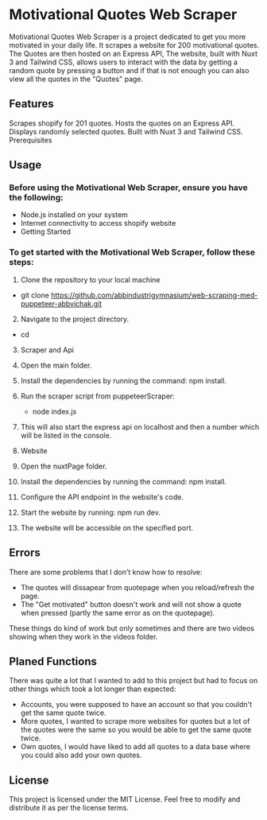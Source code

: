 # Motivational Quotes Web Scraper

Motivational Quotes Web Scraper is a project dedicated to get you more motivated in your daily life. It scrapes a website for 200 motivational quotes. The Quotes are then hosted on an Express API, The website, built with Nuxt 3 and Tailwind CSS, allows users to interact with the data by getting a random quote by pressing a button and if that is not enough you can also view all the quotes in the "Quotes" page.

## Features
Scrapes shopify for 201 quotes.
Hosts the quotes on an Express API.
Displays randomly selected quotes.
Built with Nuxt 3 and Tailwind CSS.
Prerequisites

## Usage

### Before using the Motivational Web Scraper, ensure you have the following:

- Node.js installed on your system
- Internet connectivity to access shopify website
- Getting Started

### To get started with the Motivational Web Scraper, follow these steps:

1. Clone the repository to your local machine

 - git clone https://github.com/abbindustrigymnasium/web-scraping-med-puppeteer-abbvichak.git
 

2. Navigate to the project directory.

 - cd <project directory>
 

3. Scraper and Api

 1. Open the main folder.

 2. Install the dependencies by running the command: npm install.

 3. Run the scraper script from puppeteerScraper:
    - node index.js

 4. This will also start the express api on localhost and then a number which will be listed in the console.

4. Website

 1. Open the nuxtPage folder.

 2. Install the dependencies by running the command: npm install.

 3. Configure the API endpoint in the website's code.

 4. Start the website by running: npm run dev.

 5. The website will be accessible on the specified port.

## Errors

There are some problems that I don't know how to resolve:
 - The quotes will dissapear from quotepage when you reload/refresh the page. 
 - The "Get motivated" button doesn't work and will not show a quote when pressed (partly the same error as on the quotepage).

These things do kind of work but only sometimes and there are two videos showing when they work in the videos folder.

## Planed Functions

There was quite a lot that I wanted to add to this project but had to focus on other things which took a lot longer than expected:
 - Accounts, you were supposed to have an account so that you couldn't get the same quote twice. 
 - More quotes, I wanted to scrape more websites for quotes but a lot of the quotes were the same so you would be able to get the same quote twice.
 - Own quotes, I would have liked to add all quotes to a data base where you could also add your own quotes.
## License

This project is licensed under the MIT License. Feel free to modify and distribute it as per the license terms.
